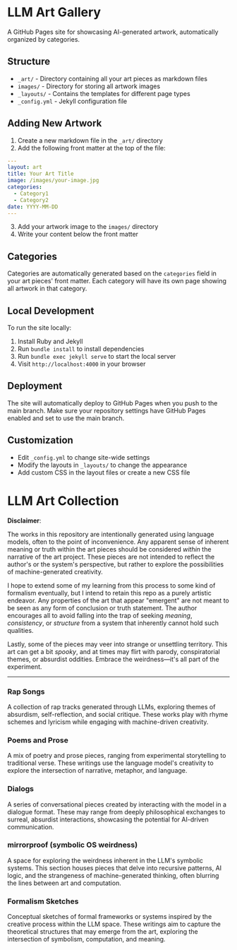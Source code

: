 # LLM Art Gallery

A GitHub Pages site for showcasing AI-generated artwork, automatically organized by categories.

## Structure

- `_art/` - Directory containing all your art pieces as markdown files
- `images/` - Directory for storing all artwork images
- `_layouts/` - Contains the templates for different page types
- `_config.yml` - Jekyll configuration file

## Adding New Artwork

1. Create a new markdown file in the `_art/` directory
2. Add the following front matter at the top of the file:

```yaml
---
layout: art
title: Your Art Title
image: /images/your-image.jpg
categories:
  - Category1
  - Category2
date: YYYY-MM-DD
---
```

3. Add your artwork image to the `images/` directory
4. Write your content below the front matter

## Categories

Categories are automatically generated based on the `categories` field in your art pieces' front matter. Each category will have its own page showing all artwork in that category.

## Local Development

To run the site locally:

1. Install Ruby and Jekyll
2. Run `bundle install` to install dependencies
3. Run `bundle exec jekyll serve` to start the local server
4. Visit `http://localhost:4000` in your browser

## Deployment

The site will automatically deploy to GitHub Pages when you push to the main branch. Make sure your repository settings have GitHub Pages enabled and set to use the main branch.

## Customization

- Edit `_config.yml` to change site-wide settings
- Modify the layouts in `_layouts/` to change the appearance
- Add custom CSS in the layout files or create a new CSS file

# LLM Art Collection

**Disclaimer**:

The works in this repository are intentionally generated using language models, often to the point of inconvenience. Any apparent sense of inherent meaning or truth within the art pieces should be considered *within* the narrative of the art project. These pieces are not intended to reflect the author's or the system's perspective, but rather to explore the possibilities of machine-generated creativity.

I hope to extend some of my learning from this process to some kind of formalism eventually, but I intend to retain this repo as a purely artistic endeavor. Any properties of the art that appear "emergent" are not meant to be seen as any form of conclusion or truth statement. The author encourages all to avoid falling into the trap of seeking *meaning*, *consistency*, or *structure* from a system that inherently cannot hold such qualities.

Lastly, some of the pieces may veer into strange or unsettling territory. This art can get a bit *spooky*, and at times may flirt with parody, conspiratorial themes, or absurdist oddities. Embrace the weirdness—it's all part of the experiment.

---

### Rap Songs  
A collection of rap tracks generated through LLMs, exploring themes of absurdism, self-reflection, and social critique. These works play with rhyme schemes and lyricism while engaging with machine-driven creativity.

### Poems and Prose  
A mix of poetry and prose pieces, ranging from experimental storytelling to traditional verse. These writings use the language model's creativity to explore the intersection of narrative, metaphor, and language.

### Dialogs  
A series of conversational pieces created by interacting with the model in a dialogue format. These may range from deeply philosophical exchanges to surreal, absurdist interactions, showcasing the potential for AI-driven communication.

### mirrorproof (symbolic OS weirdness)  
A space for exploring the weirdness inherent in the LLM's symbolic systems. This section houses pieces that delve into recursive patterns, AI logic, and the strangeness of machine-generated thinking, often blurring the lines between art and computation.

### Formalism Sketches  
Conceptual sketches of formal frameworks or systems inspired by the creative process within the LLM space. These writings aim to capture the theoretical structures that may emerge from the art, exploring the intersection of symbolism, computation, and meaning.
